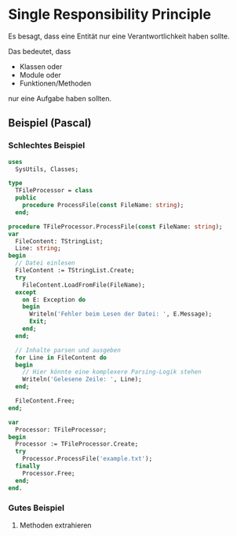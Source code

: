 # Single Responsibility Principle

Es besagt, dass eine Entität nur eine Verantwortlichkeit haben sollte. 

Das bedeutet, dass
* Klassen oder
* Module oder
* Funktionen/Methoden

nur eine Aufgabe haben sollten.

## Beispiel (Pascal)

### Schlechtes Beispiel

```pascal
uses
  SysUtils, Classes;

type
  TFileProcessor = class
  public
    procedure ProcessFile(const FileName: string);
  end;

procedure TFileProcessor.ProcessFile(const FileName: string);
var
  FileContent: TStringList;
  Line: string;
begin
  // Datei einlesen
  FileContent := TStringList.Create;
  try
    FileContent.LoadFromFile(FileName);
  except
    on E: Exception do
    begin
      Writeln('Fehler beim Lesen der Datei: ', E.Message);
      Exit;
    end;
  end;

  // Inhalte parsen und ausgeben
  for Line in FileContent do
  begin
    // Hier könnte eine komplexere Parsing-Logik stehen
    Writeln('Gelesene Zeile: ', Line);
  end;

  FileContent.Free;
end;

var
  Processor: TFileProcessor;
begin
  Processor := TFileProcessor.Create;
  try
    Processor.ProcessFile('example.txt');
  finally
    Processor.Free;
  end;
end.

```

### Gutes Beispiel

1. Methoden extrahieren

```pascal

```
